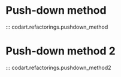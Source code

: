 # Push-down method

::: codart.refactorings.pushdown_method



# Push-down method 2

::: codart.refactorings.pushdown_method2
